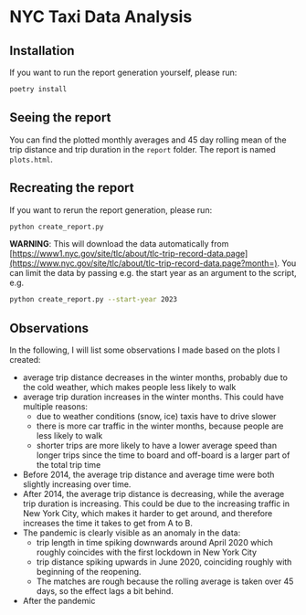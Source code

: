 # NYC Taxi Data Analysis
## Installation
If you want to run the report generation yourself, please run:
```sh
poetry install
```


## Seeing the report
You can find the plotted monthly averages and 45 day rolling mean of the trip distance and trip duration in the `report` folder. The report is named `plots.html`.


## Recreating the report
If you want to rerun the report generation, please run:
```sh
python create_report.py
```
**WARNING**: This will download the data automatically from [https://www1.nyc.gov/site/tlc/about/tlc-trip-record-data.page](https://www.nyc.gov/site/tlc/about/tlc-trip-record-data.page?month=).
You can limit the data by passing e.g. the start year as an argument to the script, e.g.
```sh
python create_report.py --start-year 2023
```

## Observations

In the following, I will list some observations I made based on the plots I created:
* average trip distance decreases in the winter months, probably due to the cold weather, which makes people less likely to walk
* average trip duration increases in the winter months. This could have multiple reasons:
    * due to weather conditions (snow, ice) taxis have to drive slower
    * there is more car traffic in the winter months, because people are less likely to walk
    * shorter trips are more likely to have a lower average speed than longer trips since the time to board and off-board is a larger part of the total trip time
* Before 2014, the average trip distance and average time were both slightly increasing over time. 
* After 2014, the average trip distance is decreasing, while the average trip duration is increasing. This could be due to the increasing traffic in New York City, which makes it harder to get around, and therefore increases the time it takes to get from A to B.
* The pandemic is clearly visible as an anomaly in the data:
  * trip length in time spiking downwards around April 2020 which roughly coincides with the first lockdown in New York City
  * trip distance spiking upwards in June 2020, coinciding roughly with beginning of the reopening.
  * The matches are rough because the rolling average is taken over 45 days, so the effect lags a bit behind.
* After the pandemic